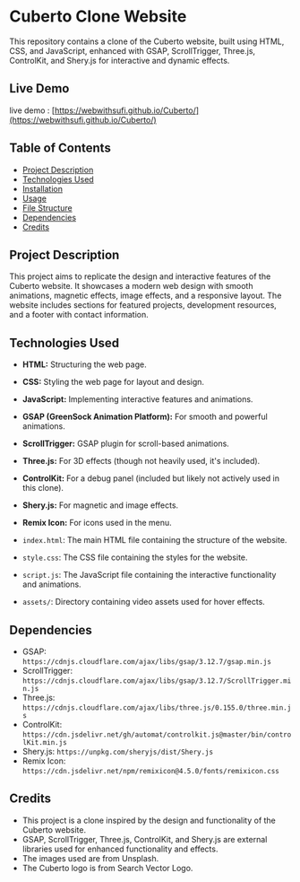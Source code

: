 # Cuberto Clone Website

This repository contains a clone of the Cuberto website, built using HTML, CSS, and JavaScript, enhanced with GSAP, ScrollTrigger, Three.js, ControlKit, and Shery.js for interactive and dynamic effects.

## Live Demo

live demo : [https://webwithsufi.github.io/Cuberto/](https://webwithsufi.github.io/Cuberto/)

## Table of Contents

- [Project Description](#project-description)
- [Technologies Used](#technologies-used)
- [Installation](#installation)
- [Usage](#usage)
- [File Structure](#file-structure)
- [Dependencies](#dependencies)
- [Credits](#credits)

## Project Description

This project aims to replicate the design and interactive features of the Cuberto website. It showcases a modern web design with smooth animations, magnetic effects, image effects, and a responsive layout. The website includes sections for featured projects, development resources, and a footer with contact information.

## Technologies Used

- **HTML:** Structuring the web page.
- **CSS:** Styling the web page for layout and design.
- **JavaScript:** Implementing interactive features and animations.
- **GSAP (GreenSock Animation Platform):** For smooth and powerful animations.
- **ScrollTrigger:** GSAP plugin for scroll-based animations.
- **Three.js:** For 3D effects (though not heavily used, it's included).
- **ControlKit:** For a debug panel (included but likely not actively used in this clone).
- **Shery.js:** For magnetic and image effects.
- **Remix Icon:** For icons used in the menu.


-   `index.html`: The main HTML file containing the structure of the website.
-   `style.css`: The CSS file containing the styles for the website.
-   `script.js`: The JavaScript file containing the interactive functionality and animations.
-   `assets/`: Directory containing video assets used for hover effects.

## Dependencies

-   GSAP: `https://cdnjs.cloudflare.com/ajax/libs/gsap/3.12.7/gsap.min.js`
-   ScrollTrigger: `https://cdnjs.cloudflare.com/ajax/libs/gsap/3.12.7/ScrollTrigger.min.js`
-   Three.js: `https://cdnjs.cloudflare.com/ajax/libs/three.js/0.155.0/three.min.js`
-   ControlKit: `https://cdn.jsdelivr.net/gh/automat/controlkit.js@master/bin/controlKit.min.js`
-   Shery.js: `https://unpkg.com/sheryjs/dist/Shery.js`
-   Remix Icon: `https://cdn.jsdelivr.net/npm/remixicon@4.5.0/fonts/remixicon.css`

## Credits

-   This project is a clone inspired by the design and functionality of the Cuberto website.
-   GSAP, ScrollTrigger, Three.js, ControlKit, and Shery.js are external libraries used for enhanced functionality and effects.
-   The images used are from Unsplash.
-   The Cuberto logo is from Search Vector Logo.
